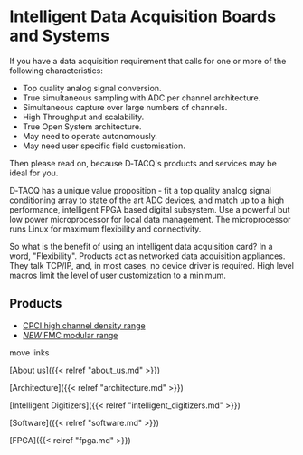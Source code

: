 
# Intelligent Data Acquisition Boards and Systems
If you have a data acquisition requirement that calls for one or more of the following characteristics:

*  Top quality analog signal conversion.
*  True simultaneous sampling with <tooltip title="Analog to Digital Convertor">ADC</tooltip> per channel architecture.
*  Simultaneous capture over large numbers of channels.
*  High Throughput and scalability.
*  True Open System architecture.
*  May need to operate autonomously.
*  May need user specific field customisation.

Then please read on, because <tooltip title="D-TACQ High Performance Simultaneous Data Acquisition">D‑TACQ</tooltip>'s products and services may be ideal for you.

<tooltip title="D-TACQ High Performance Simultaneous Data Acquisition">D‑TACQ</tooltip> has a unique value proposition - fit a top quality analog signal conditioning array to state of the art <tooltip title="Analog to Digital Convertor">ADC</tooltip> devices, and match up to a high performance, intelligent <tooltip>FPGA</tooltip> based digital subsystem. Use a powerful but low power microprocessor for local data management. The microprocessor runs Linux for maximum flexibility and connectivity.

So what is the benefit of using an intelligent data acquisition card? In a word, "Flexibility". Products act as networked data acquisition appliances. They talk TCP/IP, and, in most cases, no device driver is required. High level macros limit the level of user customization to a minimum.

## Products

*  <a href="products.shtml">CPCI high channel density range</a>
*  <a href="modproducts.shtml">*NEW* FMC modular range</a>

move links

[About us]({{< relref "about_us.md" >}})

[Architecture]({{< relref "architecture.md" >}})

[Intelligent Digitizers]({{< relref "intelligent_digitizers.md" >}})

[Software]({{< relref "software.md" >}})

[FPGA]({{< relref "fpga.md" >}})



